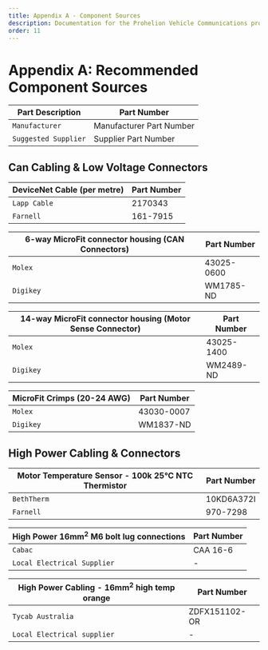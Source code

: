 ```yaml
---
title: Appendix A - Component Sources
description: Documentation for the Prohelion Vehicle Communications protocol
order: 11
---
```


# Appendix A: Recommended Component Sources

| Part Description     | Part Number              |        
|----------------------|--------------------------|
| `Manufacturer`       | Manufacturer Part Number |
| `Suggested Supplier` | Supplier Part Number     |

## Can Cabling & Low Voltage Connectors

| DeviceNet Cable (per metre) | Part Number |     
|-----------------------------|-------------|
| `Lapp Cable`                | 2170343     |
| `Farnell`                   | 161-7915    |

| 6-way MicroFit connector housing (CAN Connectors) | Part Number |       
|---------------------------------------------------|-------------|
| `Molex`                                           | 43025-0600  |
| `Digikey`                                         | WM1785-ND   |

| 14-way MicroFit connector housing (Motor Sense Connector) | Part Number |       
|-----------------------------------------------------------|-------------|
| `Molex`                                                   | 43025-1400  |
| `Digikey`                                                 | WM2489-ND   |

| MicroFit Crimps (20-24 AWG) | Part Number |       
|-----------------------------|-------------|
| `Molex`                     | 43030-0007  |
| `Digikey`                   | WM1837-ND   |

## High Power Cabling & Connectors

| Motor Temperature Sensor - 100k 25°C NTC Thermistor | Part Number |        
|-----------------------------------------------------|-------------|
| `BethTherm`                                         | 10KD6A372I  |
| `Farnell`                                           | 970-7298    |

| High Power 16mm<sup>2</sup> M6 bolt lug connections | Part Number |       
|-----------------------------------------------------|-------------|
| `Cabac`                                             | CAA 16-6    |
| `Local Electrical Supplier`                         | -           |

| High Power Cabling - 16mm<sup>2</sup> high temp orange | Part Number   |       
|--------------------------------------------------------|---------------|
| `Tycab Australia`                                      | ZDFX151102-OR |
| `Local Electrical supplier`                            | -             |




